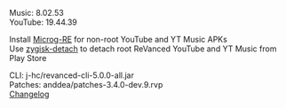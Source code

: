 Music: 8.02.53  
YouTube: 19.44.39  

Install [Microg-RE](https://github.com/WSTxda/MicroG-RE/releases/latest) for non-root YouTube and YT Music APKs  
Use [zygisk-detach](https://github.com/j-hc/zygisk-detach) to detach root ReVanced YouTube and YT Music from Play Store
  
CLI: j-hc/revanced-cli-5.0.0-all.jar  
Patches: anddea/patches-3.4.0-dev.9.rvp  
[Changelog](https://github.com/anddea/revanced-patches/releases/tag/v3.4.0-dev.9)  
